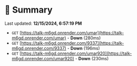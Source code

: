 # 📖 Summary
Last updated: **12/15/2024, 6:57:19 PM**

- `GET` [https://talk-m6gd.onrender.com/umar](https://talk-m6gd.onrender.com/umar) - **Down** (280ms)
- `GET` [https://talk-m6gd.onrender.com/9337](https://talk-m6gd.onrender.com/9337) - **Down** (196ms)
- `GET` [https://talk-m6gd.onrender.com/umar920](https://talk-m6gd.onrender.com/umar920) - **Down** (230ms)
